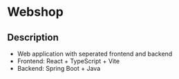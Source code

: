# Webshop

## Description
- Web application with seperated frontend and backend
- Frontend: React + TypeScript + Vite
- Backend: Spring Boot + Java